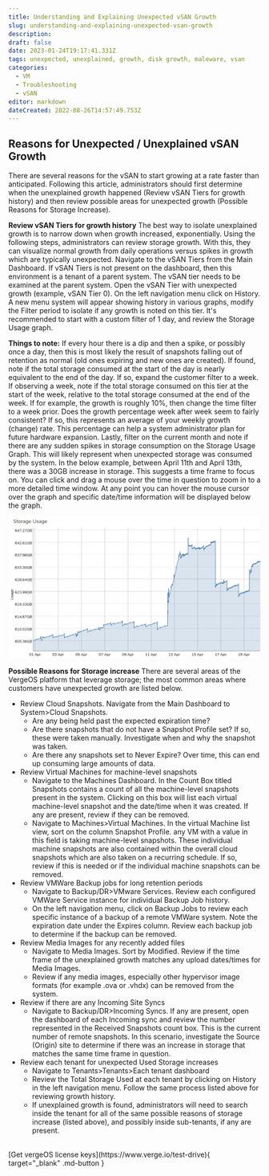 ```yaml
---
title: Understanding and Explaining Unexpected vSAN Growth
slug: understanding-and-explaining-unexpected-vsan-growth
description: 
draft: false
date: 2023-01-24T19:17:41.331Z
tags: unexpected, unexplained, growth, disk growth, maleware, vsan
categories:
  - VM
  - Troubleshooting
  - vSAN
editor: markdown
dateCreated: 2022-08-26T14:57:49.753Z
---
```


## Reasons for Unexpected / Unexplained vSAN Growth
There are several reasons for the vSAN to start growing at a rate faster than anticipated.  Following this article, administrators should first determine when the unexplained growth happened (Review vSAN Tiers for growth history) and then review possible areas for unexpected growth (Possible Reasons for Storage Increase).

**Review vSAN Tiers for growth history**
The best way to isolate unexplained growth is to narrow down when growth increased, exponentially. Using the following steps, administrators can review storage growth. With this, they can visualize normal growth from daily operations versus spikes in growth which are typically unexpected.
Navigate to the vSAN Tiers from the Main Dashboard. If vSAN Tiers is not present on the dashboard, then this environment is a tenant of a parent system.  The vSAN tier needs to be examined at the parent system.
Open the vSAN Tier with unexpected growth (example, vSAN Tier 0).
On the left navigation menu click on History.
A new menu system will appear showing history in various graphs, modify the Filter period to isolate if any growth is noted on this tier.
It's recommended to start with a custom filter of 1 day, and review the Storage Usage graph.

**Things to note:**
If every hour there is a dip and then a spike, or possibly once a day, then this is most likely the result of snapshots falling out of retention as normal (old ones expiring and new ones are created). If found, note if the total storage consumed at the start of the day is nearly equivalent to the end of the day. If so, expand the customer filter to a week.
If observing a week, note if the total storage consumed on this tier at the start of the week, relative to the total storage consumed at the end of the week.  If for example, the growth is roughly 10%, then change the time filter to a week prior.  Does the growth percentage week after week seem to fairly consistent? If so, this represents an average of your weekly growth (change) rate. This percentage can help a system administrator plan for future hardware expansion.
Lastly, filter on the current month and note if there are any sudden spikes in storage consumption on the Storage Usage Graph.  This will likely represent when unexpected storage was consumed by the system.  In the below example, between April 11th and April 13th, there was a 30GB increase in storage.  This suggests a time frame to focus on.  You can click and drag a mouse over the time in question to zoom in to a more detailed time window.  At any point you can hover the mouse cursor over the graph and specific date/time information will be displayed below the graph.

![vsan_unexpected_growth.png](/docs/public/vsan_unexpected_growth.png)


**Possible Reasons for Storage increase**
There are several areas of the VergeOS platform that leverage storage; the most common areas where customers have unexpected growth are listed below.
- Review Cloud Snapshots.  Navigate from the Main Dashboard to System>Cloud Snapshots. 
   - Are any being held past the expected expiration time?
   - Are there snapshots that do not have a Snapshot Profile set?  If so, these were taken manually.  Investigate when and why the snapshot was taken.
  - Are there any snapshots set to Never Expire? Over time, this can end up consuming large amounts of data.
- Review Virtual Machines for machine-level snapshots
  - Navigate to the Machines Dashboard.  In the Count Box titled Snapshots contains a count of all the machine-level snapshots present in the system.  Clicking on this box will list each virtual machine-level snapshot and the date/time when it was created. If any are present, review if they can be removed.
  - Navigate to Machines>Virtual Machines.  In the virtual Machine list view, sort on the column Snapshot Profile. any VM with a value in this field is taking machine-level snapshots.  These individual machine snapshots are also contained within the overall cloud snapshots which are also taken on a recurring schedule.  If so, review if this is needed or if the individual machine snapshots can be removed.
- Review VMWare Backup jobs for long retention periods
  - Navigate to Backup/DR>VMware Services.  Review each configured VMWare Service instance for individual Backup Job history.
  - On the left navigation menu, click on Backup Jobs to review each specific instance of a backup of a remote VMWare system.  Note the expiration date under the Expires column.  Review each backup job to determine if the backup can be removed.  
- Review Media Images for any recently added files
  - Navigate to Media Images.  Sort by Modified.  Review if the time frame of the unexplained growth matches any upload dates/times for Media Images.
  - Review if any media images, especially other hypervisor image formats (for example .ova or .vhdx) can be removed from the system.
- Review if there are any Incoming Site Syncs
  - Navigate to Backup/DR>Incoming Syncs.  If any are present, open the dashboard of each Incoming sync and review the number represented in the Received Snapshots count box.  This is the current number of remote snapshots.  In this scenario, investigate the Source (Origin) site to determine if there was an increase in storage that matches the same time frame in question.
- Review each tenant for unexpected Used Storage increases
  - Navigate to Tenants>Tenants>Each tenant dashboard
  - Review the Total Storage Used at each tenant by clicking on History in the left navigation menu.  Follow the same process listed above for reviewing growth history.
  - If unexplained growth is found, administrators will need to search inside the tenant for all of the same possible reasons of storage increase (listed above), and possibly inside sub-tenants, if any are present.

<br>
[Get vergeOS license keys](https://www.verge.io/test-drive){ target="_blank" .md-button }